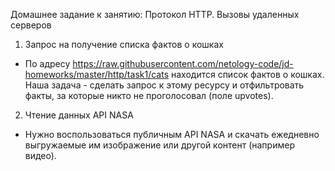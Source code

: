    Домашнее задание к занятию: Протокол HTTP. Вызовы удаленных серверов

1. Запрос на получение списка фактов о кошках
- По адресу https://raw.githubusercontent.com/netology-code/jd-homeworks/master/http/task1/cats находится список фактов о кошках. Наша задача - сделать запрос к этому ресурсу и отфильтровать факты, за которые никто не проголосовал (поле upvotes). 


2.  Чтение данных API NASA
- Нужно воспользоваться публичным API NASA и скачать ежедневно выгружаемые им изображение или другой контент (например видео).